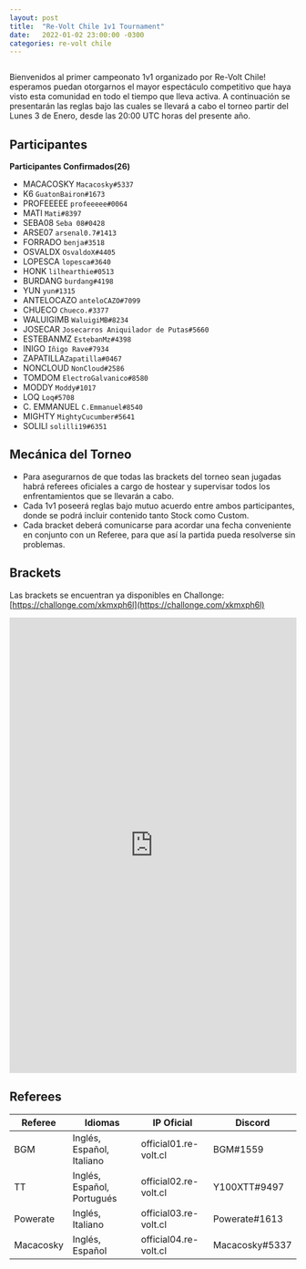 ```yaml
---
layout: post
title:  "Re-Volt Chile 1v1 Tournament"
date:   2022-01-02 23:00:00 -0300
categories: re-volt chile
---
```


<img src="{{ site.baseurl }}/assets/img/RVChile_1v1-banner.png" alt="">

Bienvenidos al primer campeonato 1v1 organizado por Re-Volt Chile! esperamos puedan otorgarnos 
el mayor espectáculo competitivo que haya visto esta comunidad en todo el tiempo que lleva activa.
A continuación se presentarán las reglas bajo las cuales se llevará a cabo el torneo partir del Lunes 3 de Enero, desde
las 20:00 UTC horas del presente año.

## Participantes
**Participantes Confirmados(26)**
   * MACACOSKY `Macacosky#5337`
   * K6 `GuatonBairon#1673`
   * PROFEEEEE `profeeeee#0064`
   * MATI `Mati#8397`
   * SEBA08 `Seba 08#0428`
   * ARSE07 `arsenal0.7#1413`
   * FORRADO `benja#3518`
   * OSVALDX `OsvaldoX#4405`
   * LOPESCA `lopesca#3640`
   * HONK `lilhearthie#0513`
   * BURDANG `burdang#4198`
   * YUN `yun#1315`
   * ANTELOCAZO `anteloCAZO#7099`
   * CHUECO `Chueco.#3377`
   * WALUIGIMB `WaluigiMB#8234`
   * JOSECAR `Josecarros Aniquilador de Putas#5660`
   * ESTEBANMZ `EstebanMz#4398`
   * INIGO `Iñigo Rave#7934`
   * ZAPATILLA`Zapatilla#0467`
   * NONCLOUD `NonCloud#2586`
   * TOMDOM `ElectroGalvanico#8580`
   * MODDY `Moddy#1017`
   * LOQ `Loq#5708`
   * C. EMMANUEL `C.Emmanuel#8540`
   * MIGHTY `MightyCucumber#5641`
   * SOLILI `solilli19#6351`

## Mecánica del Torneo
  * Para asegurarnos de que todas las brackets del torneo sean jugadas habrá referees oficiales a cargo de hostear y 
  supervisar todos los enfrentamientos que se llevarán a cabo.
  * Cada 1v1 poseerá reglas bajo mutuo acuerdo entre ambos participantes, donde se podrá incluir contenido tanto Stock
   como Custom.
  * Cada bracket deberá comunicarse para acordar una fecha conveniente en conjunto con un Referee, para que así la
  partida pueda resolverse sin problemas.

## Brackets
Las brackets se encuentran ya disponibles en Challonge: [https://challonge.com/xkmxph6l](https://challonge.com/xkmxph6l)

<iframe src="https://challonge.com/xkmxph6l/module" width="100%" height="800" frameborder="0" scrolling="auto" allowtransparency="true"></iframe>

## Referees

| Referee      | Idiomas                       | IP Oficial            | Discord        |
|--------------|------------------------------|------------------------|----------------|
| BGM          | Inglés, Español, Italiano    | official01.re-volt.cl  | BGM#1559       |
| TT           | Inglés, Español, Portugués   | official02.re-volt.cl  | Y100XTT#9497   | 
| Powerate     | Inglés, Italiano    | official03.re-volt.cl  | Powerate#1613  |
| Macacosky    | Inglés, Español              | official04.re-volt.cl  | Macacosky#5337 |
